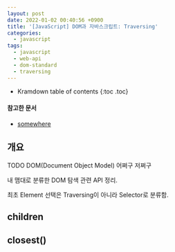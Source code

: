 ```yaml
---
layout: post
date: 2022-01-02 00:40:56 +0900
title: '[JavaScript] DOM과 자바스크립트: Traversing'
categories:
  - javascript
tags:
  - javascript
  - web-api
  - dom-standard
  - traversing
---
```


* Kramdown table of contents
{:toc .toc}

#### 참고한 문서

- [somewhere](somewhere)

## 개요

TODO DOM(Document Object Model) 어쩌구 저쩌구

내 맴대로 분류한 DOM 탐색 관련 API 정리.

최초 Element 선택은 Traversing이 아니라 Selector로 분류함.

## children

## closest()
